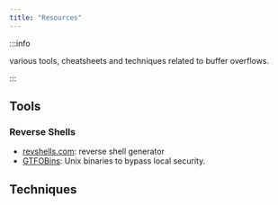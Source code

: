 ```yaml
---
title: "Resources"
---
```


:::info

various tools, cheatsheets and techniques related to buffer overflows.

:::

## Tools

### Reverse Shells

- [revshells.com](https://www.revshells.com/): reverse shell generator
- [GTFOBins](https://gtfobins.github.io/): Unix binaries to bypass local security.

## Techniques
